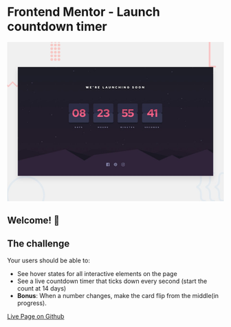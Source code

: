 # Frontend Mentor - Launch countdown timer

![Design preview for the Launch countdown timer coding challenge](./design/desktop-preview.jpg)

## Welcome! 👋

## The challenge

Your users should be able to:

- See hover states for all interactive elements on the page
- See a live countdown timer that ticks down every second (start the count at 14 days)
- **Bonus**: When a number changes, make the card flip from the middle(in progress).

[Live Page on Github](https://chkhikvadzeg.github.io/launch-countdown-timer-main)
